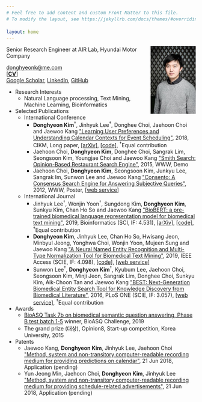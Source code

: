 ```yaml
---
# Feel free to add content and custom Front Matter to this file.
# To modify the layout, see https://jekyllrb.com/docs/themes/#overriding-theme-defaults

layout: home
---
```

<img align="right" width="120" height="180" src="/donghyeon_kim.jpg">Senior Research Engineer at AIR Lab, Hyundai Motor Company 
 
[donghyeonk@me.com](mailto:donghyeonk@me.com)  
[[__CV__]](/CV.pdf)  
[Google Scholar](https://scholar.google.co.kr/citations?user=xXtpg50AAAAJ&hl=en), [LinkedIn](https://www.linkedin.com/in/donghyeonk/), [GitHub](https://github.com/donghyeonk)
* Research Interests
    * Natural Language processing, Text Mining, Machine Learning, Bioinformatics
* Selected Publications
    * International Conference
        * **Donghyeon Kim**<sup>†</sup>, Jinhyuk Lee<sup>†</sup>, Donghee Choi, Jaehoon Choi and Jaewoo Kang ["Learning User Preferences and Understanding Calendar Contexts for Event Scheduling"](https://dl.acm.org/citation.cfm?doid=3269206.3271712), 2018, CIKM, Long paper, [[arXiv]](https://arxiv.org/abs/1809.01316), [[code]](https://github.com/dmis-lab/nesa), <sup>†</sup>Equal contribution
        * Jaehoon Choi, **Donghyeon Kim**, Donghee Choi, Sangrak Lim, Seongsoon Kim, Youngjae Choi and Jaewoo Kang ["Smith Search: Opinion-Based Restaurant Search Engine"](https://dl.acm.org/citation.cfm?id=2742829), 2015, WWW, Demo
        * Jaehoon Choi, **Donghyeon Kim**, Seongsoon Kim, Junkyu Lee, Sangrak Im, Sunwon Lee and Jaewoo Kang ["Consento: A Consensus Search Engine for Answering Subjective Queries"](https://dl.acm.org/citation.cfm?id=2188087), 2012, WWW, Poster, [[web service]](http://consento.korea.ac.kr)
    * International Journal
        * Jinhyuk Lee<sup>†</sup>, Wonjin Yoon<sup>†</sup>, Sungdong Kim, **Donghyeon Kim**, Sunkyu Kim, Chan Ho So and Jaewoo Kang ["BioBERT: a pre-trained biomedical language representation model for biomedical text mining"](https://academic.oup.com/bioinformatics/advance-article/doi/10.1093/bioinformatics/btz682/5566506), 2019, Bioinformatics (SCI, IF: 4.531), [[arXiv]](https://arxiv.org/abs/1901.08746), [[code]](https://github.com/dmis-lab/biobert), <sup>†</sup>Equal contribution
        * **Donghyeon Kim**, Jinhyuk Lee, Chan Ho So, Hwisang Jeon, Minbyul Jeong, Yonghwa Choi, Wonjin Yoon, Mujeen Sung and Jaewoo Kang ["A Neural Named Entity Recognition and Multi-Type Normalization Tool for Biomedical Text Mining"](https://doi.org/10.1109/ACCESS.2019.2920708), 2019, IEEE Access (SCIE, IF: 4.098), [[code]](https://github.com/dmis-lab/bern), [[web service]](https://bern.korea.ac.kr)
        * Sunwon Lee<sup>†</sup>, **Donghyeon Kim**<sup>†</sup>, Kyubum Lee, Jaehoon Choi, Seongsoon Kim, Minji Jeon, Sangrak Lim, Donghee Choi, Sunkyu Kim, Aik-Choon Tan and Jaewoo Kang ["BEST: Next-Generation Biomedical Entity Search Tool for Knowledge Discovery from Biomedical Literature"](https://doi.org/10.1371/journal.pone.0164680), 2016, PLoS ONE (SCIE, IF: 3.057), [[web service]](http://best.korea.ac.kr), <sup>†</sup>Equal contribution
* Awards
    * [BioASQ Task 7b on biomedical semantic question answering, Phase B test batch 1-5](http://www.bioasq.org/participate/seveth-challenge-winners) winner, BioASQ Challenge, 2019
    * The grand prize (대상), Opinion8, Start-up competition, Korea University, 2015
* Patents
    * Jaewoo Kang, **Donghyeon Kim**, Jinhyuk Lee, Jaehoon Choi ["Method, system and non-transitory computer-readable recording medium for providing predictions on calendar"](https://patents.google.com/patent/US20180174108A1/en), 21 Jun 2018, Application (pending)
    * Yun Jeong Min, Jaehoon Choi, **Donghyeon Kim**, Jinhyuk Lee ["Method, system and non-transitory computer-readable recording medium for providing schedule-related advertisements"](https://patents.google.com/patent/US20180174191A1/en), 21 Jun 2018, Application (pending)
